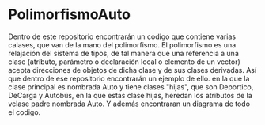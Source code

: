 # PolimorfismoAuto
Dentro de este repositorio encontrarán un codigo que contiene varias calases, que van de la mano del polimorfismo.
El polimorfismo es una relajación del sistema de tipos, de tal manera que una referencia a una clase (atributo, parámetro o declaración local o elemento de un vector) acepta direcciones de objetos de dicha clase y de sus clases derivadas.
Así que dentro de ese repositorio encontrarán un ejemplo de ello. en la que la clase principal es nombrada Auto y tiene clases "hijas", que son Deportico, DeCarga y Autobús, en la que estas clase hijas, heredan los atributos de la vclase padre nombrada Auto.
Y además encontraran un diagrama de todo el codigo.
